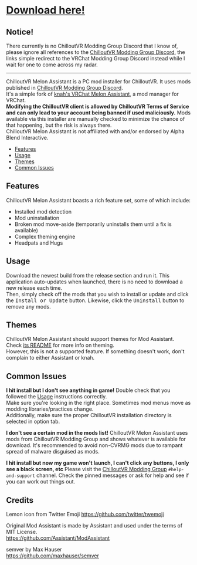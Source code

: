 # [Download here!](https://github.com/UnusualNorm/CVRMelonAssistant/releases/latest)

## Notice!

There currently is no ChilloutVR Modding Group Discord that I know of, please ignore all references to the [ChilloutVR Modding Group Discord](https://discord.gg/rCqKSvR), the links simple redirect to the VRChat Modding Group Discord instead while I wait for one to come across my radar.

---

ChilloutVR Melon Assistant is a PC mod installer for ChilloutVR. It uses mods published in [ChilloutVR Modding Group Discord](https://discord.gg/rCqKSvR).  
It's a simple fork of [knah's VRChat Melon Assistant](https://github.com/knah/VRCMelonAssistant), a mod manager for VRChat.  
**Modifying the ChilloutVR client is allowed by ChilloutVR Terms of Service and can only lead to your account being banned if used maliciously.** Mods available via this installer are manually checked to minimize the chance of that happening, but the risk is always there.  
ChilloutVR Melon Assistant is not affiliated with and/or endorsed by Alpha Blend Interactive.

-   [Features](#Features)
-   [Usage](#Usage)
-   [Themes](#Themes)
-   [Common Issues](#Common-Issues)

## Features

ChilloutVR Melon Assistant boasts a rich feature set, some of which include:

-   Installed mod detection
-   Mod uninstallation
-   Broken mod move-aside (temporarily uninstalls them until a fix is available)
-   Complex theming engine
-   Headpats and Hugs

## Usage

Download the newest build from the release section and run it. This application auto-updates when launched, there is no need to download a new release each time.  
Then, simply check off the mods that you wish to install or update and click the <kbd>Install or Update</kbd> button. Likewise, click the <kbd>Uninstall</kbd> button to remove any mods.

## Themes

ChilloutVR Melon Assistant should support themes for Mod Assistant. Check [its README](https://github.com/Assistant/ModAssistant#themes) for more info on theming.  
However, this is not a supported feature. If something doesn't work, don't complain to either Assistant or knah.

## Common Issues

**I hit install but I don't see anything in game!**
Double check that you followed the [Usage](#usage) instructions correctly.  
 Make sure you're looking in the right place. Sometimes mod menus move as modding libraries/practices change.  
 Additionally, make sure the proper ChilloutVR installation directory is selected in option tab.

**I don't see a certain mod in the mods list!**
ChilloutVR Melon Assistant uses mods from ChilloutVR Modding Group and shows whatever is available for download. It's recommended to avoid non-CVRMG mods due to rampant spread of malware disguised as mods.

**I hit install but now my game won't launch, I can't click any buttons, I only see a black screen, etc**
Please visit the [ChilloutVR Modding Group](https://discord.gg/rCqKSvR) `#help-and-support` channel. Check the pinned messages or ask for help and see if you can work out things out.

## Credits

Lemon icon from Twitter Emoji
https://github.com/twitter/twemoji

Original Mod Assistant is made by Assistant and used under the terms of MIT License.  
https://github.com/Assistant/ModAssistant

semver by Max Hauser  
https://github.com/maxhauser/semver
